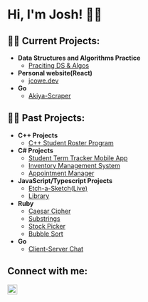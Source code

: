 <h1>Hi, I'm Josh! ✌🏾 <br/>
<h2>👨‍💻 Current Projects: </h2>

- <b>Data Structures and Algorithms Practice</b>
  - [Praciting DS & Algos](https://github.com/redcowe/DSAlgosPractice)
- <b>Personal website(React)</b>
  - [jcowe.dev](https://github.com/redcowe/personal_site)
 - <b>Go</b>
   - [Akiya-Scraper](https://github.com/redcowe/akiya-scrapper)

<h2>👨‍💻 Past Projects: </h2>

  - <b>C++ Projects</b>
    - [C++ Student Roster Program](https://github.com/redcowe/student-roster)
  - <b>C# Projects</b>
    - [Student Term Tracker Mobile App](https://github.com/redcowe/StudentTermTracker)
    - [Inventory Management System](https://github.com/redcowe/InventoryManagementSystem)
    - [Appointment Manager](https://github.com/redcowe/AppointmentManager)
  - <b>JavaScript/Typescript Projects</b>
    - [Etch-a-Sketch(Live)](https://redcowe.github.io/etch-a-sketch/)
    - [Library](https://github.com/redcowe/library)
  - <b>Ruby</b>
    - [Caesar Cipher](https://github.com/redcowe/caesar-cipher)
    - [Substrings](https://github.com/redcowe/substrings)
    - [Stock Picker](https://github.com/redcowe/stock-picker)
    - [Bubble Sort](https://github.com/redcowe/bubble-sort) 
  - <b>Go</b>
    - [Client-Server Chat](https://github.com/redcowe/chat-client-server)
</h2>
<h2>Connect with me:</h2>

[<img align="left" alt="Joshua Cowell | LinkedIn" width="22px" src="https://cdn.jsdelivr.net/npm/simple-icons@v3/icons/linkedin.svg" />][linkedin]

[linkedin]: https://www.linkedin.com/in/joshuacowell/

<!--
**redcowe/redcowe** is a ✨ _special_ ✨ repository because its `README.md` (this file) appears on your GitHub profile.

Here are some ideas to get you started:

- 🔭 I’m currently working on ...
- 🌱 I’m currently learning ...
- 👯 I’m looking to collaborate on ...
- 🤔 I’m looking for help with ...
- 💬 Ask me about ...
- 📫 How to reach me: ...
- 😄 Pronouns: ...
- ⚡ Fun fact: ...
-->
